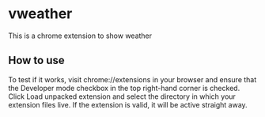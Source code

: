 # vweather
This is a chrome extension to show weather

## How to use

To test if it works, visit chrome://extensions in your browser and ensure that the Developer mode checkbox in the top right-hand corner is checked.
Click Load unpacked extension and select the directory in which your extension files live. If the extension is valid, it will be active straight away.
